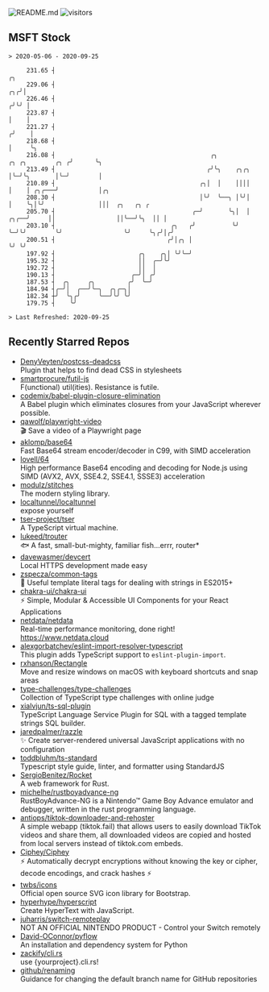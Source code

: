 ![README.md](https://github.com/Gerhut/Gerhut/workflows/README.md/badge.svg)
![visitors](https://visitors.vercel.app/Gerhut/Gerhut?token=8cf69d1f6813d272ef062726b6070c9be4ff72038cfe5a7ded7384a8da65d866)

## MSFT Stock

```
> 2020-05-06 - 2020-09-25

     231.65 ┤                                                                                  ╭╮                
     229.06 ┤                                                                               ╭╮╭╯│                
     226.46 ┤                                                                              ╭╯╰╯ │                
     223.87 ┤                                                                              │    │                
     221.27 ┤                                                                             ╭╯    │                
     218.68 ┤                                                                             │     ╰╮               
     216.08 ┤                                           ╭╮               ╭╮ ╭╮        ╭╮ ╭╯      ╰╮              
     213.49 ┤                                          ╭╯╰╮    ╭╮╭╮      │╰─╯╰╮       │╰─╯        │              
     210.89 ┤                                        ╭╮│  │    ││││      │    │ ╭╮╭───╯           │╭╮            
     208.30 ┤                                        │╰╯  ╰──╮ │╰╯│      │    ╰╮│╰╯               │││  ╭╮   ╭╮ ╭ 
     205.70 ┤                                      ╭─╯       ╰╮│  │ ╭╮╭──╯     ││                 ││╰──╯╰╮  ││ │ 
     203.10 ┤                                ╭╮   ╭╯          ╰╯  ╰─╯╰╯        ╰╯                 ╰╯     ╰╮╭╯│╭╯ 
     200.51 ┤                               ╭╯│╭╮ │                                                       ╰╯ ╰╯  
     197.92 ┤                       ╭╮    ╭╮│ ╰╯╰─╯                                                              
     195.32 ┤                       ││  ╭─╯╰╯                                                                    
     192.72 ┤                       ││  │                                                                        
     190.13 ┤                     ╭─╯│ ╭╯                                                                        
     187.53 ┤  ╭╮     ╭╮         ╭╯  ╰─╯                                                                         
     184.94 ┤╭─╯│  ╭──╯╰─╮  ╭╮╭─╮│                                                                               
     182.34 ┼╯  ╰╮╭╯     ╰──╯╰╯ ╰╯                                                                               
     179.75 ┤    ╰╯                                                                                              

> Last Refreshed: 2020-09-25
```

## Recently Starred Repos

- [DenyVeyten/postcss-deadcss](https://github.com/DenyVeyten/postcss-deadcss)  
  Plugin that helps to find dead CSS in stylesheets
- [smartprocure/futil-js](https://github.com/smartprocure/futil-js)  
  F(unctional) util(ities). Resistance is futile.
- [codemix/babel-plugin-closure-elimination](https://github.com/codemix/babel-plugin-closure-elimination)  
  A Babel plugin which eliminates closures from your JavaScript wherever possible.
- [qawolf/playwright-video](https://github.com/qawolf/playwright-video)  
  🎬 Save a video of a Playwright page
- [aklomp/base64](https://github.com/aklomp/base64)  
  Fast Base64 stream encoder/decoder in C99, with SIMD acceleration
- [lovell/64](https://github.com/lovell/64)  
  High performance Base64 encoding and decoding for Node.js using SIMD (AVX2, AVX, SSE4.2, SSE4.1, SSSE3) acceleration
- [modulz/stitches](https://github.com/modulz/stitches)  
  The modern styling library.
- [localtunnel/localtunnel](https://github.com/localtunnel/localtunnel)  
  expose yourself
- [tser-project/tser](https://github.com/tser-project/tser)  
  A TypeScript virtual machine.
- [lukeed/trouter](https://github.com/lukeed/trouter)  
  :fish: A fast, small-but-mighty, familiar fish...errr, router*
- [davewasmer/devcert](https://github.com/davewasmer/devcert)  
  Local HTTPS development made easy
- [zspecza/common-tags](https://github.com/zspecza/common-tags)  
  🔖 Useful template literal tags for dealing with strings in ES2015+
- [chakra-ui/chakra-ui](https://github.com/chakra-ui/chakra-ui)  
  ⚡️ Simple, Modular & Accessible UI Components for your React Applications
- [netdata/netdata](https://github.com/netdata/netdata)  
  Real-time performance monitoring, done right! https://www.netdata.cloud
- [alexgorbatchev/eslint-import-resolver-typescript](https://github.com/alexgorbatchev/eslint-import-resolver-typescript)  
  This plugin adds TypeScript support to `eslint-plugin-import`.
- [rxhanson/Rectangle](https://github.com/rxhanson/Rectangle)  
  Move and resize windows on macOS with keyboard shortcuts and snap areas
- [type-challenges/type-challenges](https://github.com/type-challenges/type-challenges)  
  Collection of TypeScript type challenges with online judge
- [xialvjun/ts-sql-plugin](https://github.com/xialvjun/ts-sql-plugin)  
  TypeScript Language Service Plugin for SQL with a tagged template strings SQL builder.
- [jaredpalmer/razzle](https://github.com/jaredpalmer/razzle)  
  ✨ Create server-rendered universal JavaScript applications with no configuration
- [toddbluhm/ts-standard](https://github.com/toddbluhm/ts-standard)  
  Typescript style guide, linter, and formatter using StandardJS
- [SergioBenitez/Rocket](https://github.com/SergioBenitez/Rocket)  
  A web framework for Rust.
- [michelhe/rustboyadvance-ng](https://github.com/michelhe/rustboyadvance-ng)  
  RustBoyAdvance-NG is a Nintendo™ Game Boy Advance emulator and debugger, written in the rust programming language.
- [antiops/tiktok-downloader-and-rehoster](https://github.com/antiops/tiktok-downloader-and-rehoster)  
  A simple webapp (tiktok.fail) that allows users to easily download TikTok videos and share them, all downloaded videos are copied and hosted from local servers instead of tiktok.com embeds.
- [Ciphey/Ciphey](https://github.com/Ciphey/Ciphey)  
  ⚡ Automatically decrypt encryptions without knowing the key or cipher, decode encodings, and crack hashes ⚡
- [twbs/icons](https://github.com/twbs/icons)  
  Official open source SVG icon library for Bootstrap.
- [hyperhype/hyperscript](https://github.com/hyperhype/hyperscript)  
  Create HyperText with JavaScript.
- [juharris/switch-remoteplay](https://github.com/juharris/switch-remoteplay)  
  NOT AN OFFICIAL NINTENDO PRODUCT - Control your Switch remotely
- [David-OConnor/pyflow](https://github.com/David-OConnor/pyflow)  
  An installation and dependency system for Python
- [zackify/cli.rs](https://github.com/zackify/cli.rs)  
  use {yourproject}.cli.rs!
- [github/renaming](https://github.com/github/renaming)  
  Guidance for changing the default branch name for GitHub repositories
